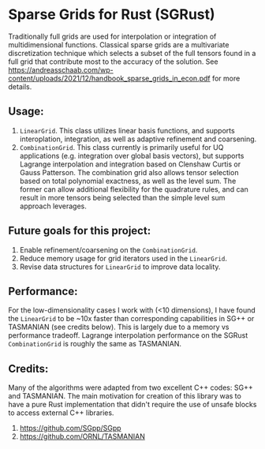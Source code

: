# Sparse Grids for Rust (SGRust)

Traditionally full grids are used for interpolation or integration of multidimensional functions. Classical sparse grids are a multivariate discretization technique which selects a subset of the full tensors found in a full grid that contribute most to the accuracy of the solution. See https://andreasschaab.com/wp-content/uploads/2021/12/handbook_sparse_grids_in_econ.pdf for more details.

## Usage:

1. `LinearGrid`. This class utilizes linear basis functions, and supports interoplation, integration, as well as adaptive refinement and coarsening. 
2. `CombinationGrid`.  This class currently is primarily useful for UQ applications (e.g. integration over global basis vectors), but supports Lagrange interpolation and integration based on Clenshaw Curtis or Gauss Patterson. The combination grid also allows tensor selection based on total polynomial exactness, as well as the level sum. The former can allow additional flexibility for the quadrature rules, and can result in more tensors being selected than the simple level sum approach leverages. 

## Future goals for this project:

1. Enable refinement/coarsening on the `CombinationGrid`. 
2. Reduce memory usage for grid iterators used in the `LinearGrid`.
3. Revise data structures for `LinearGrid` to improve data locality.

## Performance:

For the low-dimensionality cases I work with (<10 dimensions), I have found the `LinearGrid` to be ~10x faster than corresponding capabilities in SG++ or TASMANIAN (see credits below). This is largely due to a memory vs performance tradeoff. Lagrange interpolation performance on the SGRust `CombinationGrid` is roughly the same as TASMANIAN. 

## Credits:

Many of the algorithms were adapted from two excellent C++ codes: SG++ and TASMANIAN. The main motivation for creation of this library was to have a pure Rust implementation that didn't require the use of unsafe blocks to access external C++ libraries. 

1. https://github.com/SGpp/SGpp
2. https://github.com/ORNL/TASMANIAN




